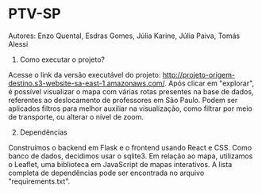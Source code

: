# PTV-SP

Autores: Enzo Quental, Esdras Gomes, Júlia Karine, Júlia Paiva, Tomás Alessi

1. Como executar o projeto?

Acesse o link da versão executável do projeto: http://projeto-origem-destino.s3-website-sa-east-1.amazonaws.com/. Após clicar em "explorar", é possível visualizar o mapa com várias rotas presentes na base de dados, referentes ao deslocamento de professores em São Paulo. Podem ser aplicados filtros para melhor auxiliar na visualização, como filtrar por meio de transporte, ou alterar o nível de zoom. 

2. Dependências

Construímos o backend em Flask e o frontend usando React e CSS. Como banco de dados, decidimos usar o sqlite3. Em relação ao mapa, utilizamos o Leaflet, uma biblioteca em JavaScript de mapas interativos. A lista completa de dependências pode ser encontrada no arquivo "requirements.txt".